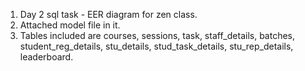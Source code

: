 1. Day 2 sql task - EER diagram for zen class.
2. Attached model file in it.
3. Tables included are courses, sessions, task, staff_details, batches, student_reg_details,
stu_details, stud_task_details, stu_rep_details, leaderboard.
